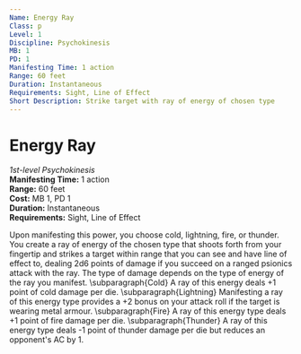 ```yaml
---
Name: Energy Ray
Class: p
Level: 1
Discipline: Psychokinesis
MB: 1
PD: 1
Manifesting Time: 1 action
Range: 60 feet
Duration: Instantaneous
Requirements: Sight, Line of Effect
Short Description: Strike target with ray of energy of chosen type
---
```

# Energy Ray
*1st-level Psychokinesis*\
**Manifesting Time:** 1 action\
**Range:** 60 feet\
**Cost:** MB 1, PD 1\
**Duration:** Instantaneous\
**Requirements:** Sight, Line of Effect

Upon manifesting this power,
you choose cold, lightning, fire, or thunder.
You create a ray of energy of the chosen type that
shoots forth from your fingertip and strikes a target within range
that you can see and have line of effect to,
dealing 2d6 points of damage if you succeed on a
ranged psionics attack with the ray.
The type of damage depends on
the type of energy of the ray you manifest. 
\subparagraph{Cold}
  A ray of this energy deals +1 point of cold damage per die.
\subparagraph{Lightning}
  Manifesting a ray of this energy type provides a
  +2 bonus on your attack roll if the target is wearing metal armour.
\subparagraph{Fire}
  A ray of this energy type deals +1 point of fire damage per die.
\subparagraph{Thunder}
  A ray of this energy type deals -1 point of thunder damage per die
  but reduces an opponent's AC by 1.
